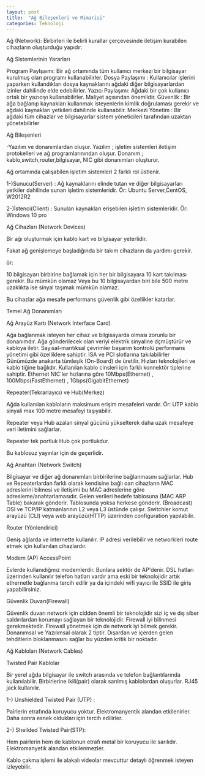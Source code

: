 ```yaml
---
layout: post
title:  "Ağ Bileşenleri ve Mimarisi"
categories: Teknoloji
---
```


Ağ (Network): Birbirleri ile belirli kurallar çerçevesinde iletişim kurabilen cihazların oluşturduğu yapıdır.

Ağ Sistemlerinin Yararları

Program Paylşaımı: Bir ağ ortamında tüm kullanıcı merkezi bir bilgisayar kurulmuş olan programı kullanabilirler.
Dosya Paylaşımı : Kullanıcılar işlerini yaparken kullandıkları dosya kaynaklarını ağdaki diğer bilgisayarlardan izinler dahilinde elde edebilirler.
Yazıcı Paylaşımı: Ağdaki bir çok kullanıcı ortak bir yazıcıyı kullanabilirler. Maliyet açısından önemlidir.
Güvenlik : Bir ağa bağlanıp kaynakları kullanmak isteyenlerin kimlik doğrulaması gerekir ve ağdaki kaynakları yetkileri dahilinde kullanabilir.
Merkezi Yönetim : Bir ağdaki tüm cihazlar ve bilgisayarlar sistem yöneticileri tarafından uzaktan yönetebilirler


Ağ Bileşenleri

-Yazılım ve donanımlardan oluşur.
  Yazılım ; işletim sistemleri iletişim protokelleri ve ağ programlarınından oluşur.
  Donanım ; kablo,switch,router,bilgisayar, NIC gibi donanımları oluşturur.
  
  Ağ ortamında çalışabilen işletim sistemleri 2 farklı rol üstlenir.
  

1-)Sunucu(Server) : Ağ kaynaklarını elinde tutan ve diğer bilgisayarları yetkiler dahilinde sunan işletim sistemleridir. Ör: Ubuntu Server,CentOS, W2012R2
 
 
2-)İstenci(Client) : Sunulan kaynakları erişebilen işletim sistemleridir. Ör: Windows 10 pro
  
  
 Ağ Cihazları (Network Devices)
 
 Bir ağı oluşturmak için kablo kart ve bilgisayar yeterlidir.
 
 Fakat ağ genişlemeye başladığında bir takım cihazların da yardımı gerekir.
 
 ör: 
 
 10 bilgisayarı birbirine bağlamak için her bir bilgisayara 10 kart takılması gerekir. Bu mümkün olamaz 
 Veya bu 10 bilgisayardan biri bile 500 metre uzaklıkta ise sinyal taşımak mümkün olamaz.
 
 Bu cihazlar ağa mesafe performans güvenlik gibi özellikler katarlar.
 


  Temel Ağ Donanımları
  
  Ağ Arayüz Kartı (Network Interface Card)
  
  Ağa bağlanmak isteyen her cihaz ve bilgisayarda olması zorunlu bir donanımdır.
  Ağa gönderilecek olan veriyi elektrik sinyaline dçmüştürür ve kabloya iletir.
  Sayısal-mantıksal çevrimler başarım kontrolü performans yönetimi gibi özelliklere sahiptir.
  ISA ve PCI slotlarına takılabilirler
  Günümüzde anakarta tümleşik (On-Board) de üretilir.
  Hızları teknolojileri ve kablo tiğine bağlıdır.
  Kullanılan kablo cinsleri için farklı konnektör tiplerine sahiptir.
  Ethernet NIC'ler hızlarına göre 10Mbps(Ethernet) ,  100Mbps(FastEthernet) , 1Gbps(GigabitEthernet)
  
  Repeater(Tekrarlayıcı) ve Hub(Merkez)
  
  Ağda kullanılan kabloların maksimum erişim mesafeleri vardır.
  Ör: UTP kablo sinyali max 100 metre mesafeyi taşıyabilir. 
  
  Repeater veya Hub azalan sinyal gücünü yükselterek daha uzak mesafeye veri iletimini sağlarlar.
  
  Repeater  tek portluk
  Hub çok portlukdur.
  
  Bu kablosuz yayınlar için de geçerlidir.
  
  Ağ Anahtarı (Network Switch)
  
Bilgisayar ve diğer ağ donanımları birbirilerine bağlanmasını sağlarlar.
Hub ve Repeaterlardan farklı olarak kendisine bağlı oan cihazların MAC adreslerini bilmesi ve iletişimi bu MAC adreslerine göre adresleme/anahtarlamasıdır.
Gelen verileri hedefe tablosuna (MAC ARP Table) bakarak gönderir. Tablosunda yoksa herkese gönderir. (Broadcast)
OSI ve TCP/IP katmanlarının L2 veya L3 üstünde çalışır.
Switchler komut arayüzü (CLI) veya web arayüzü(HTTP) üzerinden configuration yapılabilir.

Router (Yönlendirici)

Geniş ağlarda ve internette kullanılır.
IP adresi verilebilir
ve networkleri route etmek için kullanılan cihazlardır.

Modem (AP) AccessPoint

Evlerde kullanıdığmız modemlerdir. Bunlara sektör de AP'denir.
DSL hatları üzerinden kullanılır telefon hatları vardır ama eski bir teknolojidir artık ethernetle bağlanma tercih edilir ya da içindeki wifi yayıcı ile SSID ile giriş yapabilirsiniz.

Güvenlik Duvarı(Firewall)

Güvenlik duvarı network için cidden önemli bir teknolojidir sizi iç ve dış siber saldırılardan korumayı sağlayan bir teknolojidir. Firewall iyi bilinmesi gerekmektedir.
Firewall yönetmek için de network iyi bilmek gerekir. 
Donanımsal ve Yazılımsal olarak 2 tiptir.
Dışardan ve içerden gelen tehditlerin bloklanmasını sağlar bu yüzden kritik bir noktadır.


Ağ Kabloları (Network Cables)

Twisted Pair Kablolar

Bir yerel ağda bilgisayar ile switch arasında ve telefon bağlantılarında kullanılabilir.
Birbirlerine ikili(pair) olarak sarılmış kablolardan oluşurlar.
RJ45 jack kullanılır.

1-) Unshielded Twisted Pair (UTP) :

Pairlerin etrafında koruyucu yoktur. Elektromanyentik alandan etkilenirler. Daha sonra esnek oldukları için tercih edilirler.

2-) Sheilded Twisted Pair(STP):

Hem pairlerin hem de kablonun etrafı metal bir koruyucu ile sarılıdır. Elektromanyetik alandan etkilenmezler.

Kablo çakma işlemi ile alakalı videolar mevcuttur detaylı öğrenmek isteyen izleyebilir.
